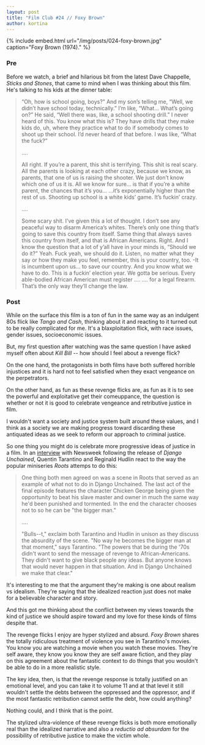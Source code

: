 ```yaml
---
layout: post
title: "Film Club #24 // Foxy Brown"
author: kortina
---
```


{% include embed.html url="/img/posts/024-foxy-brown.jpg" caption="Foxy Brown (1974)." %}

### Pre

Before we watch, a brief and hilarious bit from the latest Dave Chappelle, _Sticks and Stones_, that came to mind when I
was thinking about this film. He's talking to his kids at the dinner table:

> “Oh, how is school going, boys?” And my son’s telling me, “Well, we didn’t have school today,
> technically.” I’m like, “What… What’s going on?” He said, “Well there was, like, a school shooting
> drill.” I never heard of this. You know what this is? They have drills that they make kids do, uh,
> where they practice what to do if somebody comes to shoot up their school. I’d never heard of that
> before. I was like, “What the fuck?”
>
> ....
>
> All right. If you’re a parent, this shit is terrifying. This shit is real scary. All the parents
> is looking at each other crazy, because we know, as parents, that one of us is raising the
> shooter. We just don’t know which one of us it is. All we know for sure… is that if you’re a white
> parent, the chances that it’s you… …it’s exponentially higher than the rest of us. Shooting up
> school is a white kids’ game. It’s fuckin’ crazy.
>
> ....
>
> Some scary shit. I’ve given this a lot of thought. I don’t see any peaceful way to disarm
> America’s whites. There’s only one thing that’s going to save this country from itself. Same thing
> that always saves this country from itself, and that is African Americans. Right. And I know the
> question that a lot of y’all have in your minds is, “Should we do it?” Yeah. Fuck yeah, we should
> do it. Listen, no matter what they say or how they make you feel, remember, this is your country,
> too. -It is incumbent upon us… to save our country. And you know what we have to do. This is a
> fuckin’ election year. We gotta be serious. Every able-bodied African American must register ....
> .... for a legal firearm. That’s the only way they’ll change the law.

### Post

While on the surface this film is a ton of fun in the same way as an indulgent 80s flick like _Tango
and Cash_, thinking about it and reacting to it turned out to be really complicated for me. It's a
blaxploitation flick, with race issues, gender issues, socioeconomic issues.

But, my first question after watching was the same question I have asked myself often about _Kill Bill_
-- how should I feel about a revenge flick?

On the one hand, the protagonists in both films have both suffered horrible injustices and it is
hard not to feel satisfied when they exact vengeance on the perpetrators.

On the other hand, as fun as these revenge flicks are, as fun as it is to see the powerful and exploitative get
their comeuppance, the question is whether or not it is good to celebrate vengeance and retributive
justice in film.

I wouldn't want a society and justice system built around these values, and I think as a society we
are making progress toward discarding these antiquated ideas as we seek to reform our approach to criminal
justice.

So one thing you might do is celebrate more progressive ideas of justice in a film. In an
[interview](https://www.newsweek.com/quentin-tarantino-django-unchained-and-problem-roots-63453)
with Newsweek following the release of _Django Unchained_, Quentin Tarantino and Reginald Hudlin
react to the way the popular miniseries _Roots_ attemps to do this:

> One thing both men agreed on was a scene in Roots that served as an example of what not to do in
> Django Unchained. The last act of the final episode features the character Chicken George being
> given the opportunity to beat his slave master and owner in much the same way he'd been punished
> and tormented. In the end the character chooses not to so he can be "the bigger man."
>
> ....
>
> "Bulls--t," exclaim both Tarantino and Hudlin in unison as they discuss the absurdity of the
> scene. "No way he becomes the bigger man at that moment," says Tarantino. "The powers that be
> during the '70s didn't want to send the message of revenge to African-Americans. They didn't want
> to give black people any ideas. But anyone knows that would never happen in that situation. And in
> Django ­Unchained we make that clear."

It's interesting to me that the argument they're making is one about realism vs idealism. They're
saying that the idealized reaction just does not make for a believable character and story.

And this got me thinking about the conflict between my views towards the kind of justice we should
aspire toward and my love for these kinds of films despite that.

The revenge flicks I enjoy are hyper stylized and absurd. _Foxy Brown_ shares the totally ridiculous
treatment of violence you see in Tarantino's movies. You know you are watching a movie when you
watch these movies. They're self aware, they know you know they are self aware fiction, and they
play on this agreement about the fantastic context to do things that you wouldn't be able to do in a
more realistic style.

The key idea, then, is that the revenge response is totally justified on an emotional level, and you can take
it to volume 11 and at that level it still wouldn't settle the debts between the oppressed and the
oppressor, and if the most fantastic retribution cannot settle the debt, how could anything?

Nothing could, and I think that is the point.

The stylized ultra-violence of these revenge flicks is both more emotionally real than the idealized
narrative and also a _reductio ad absurdam_ for the possibility of retributive justice to make the
victim whole.
